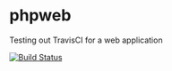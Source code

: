 # phpweb
Testing out TravisCI for a web application

[![Build Status](https://travis-ci.org/aforward/phpweb.svg?branch=master)](https://travis-ci.org/aforward/phpweb)
